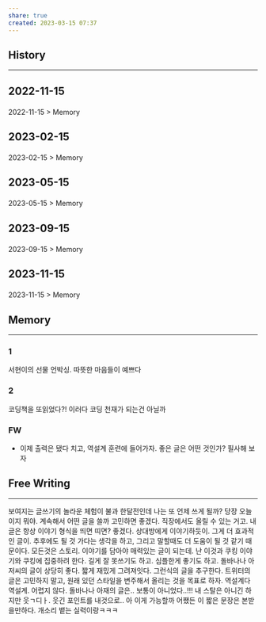 ```yaml
---
share: true
created: 2023-03-15 07:37
---
```


## History
---
<h2><span><p>2022-11-15</p></span></h2><p><span><p><span alt="2022-11-15 > Memory" src="2022-11-15#Memory" class="internal-embed">2022-11-15 &gt; Memory</span></p></span></p><h2><span><p>2023-02-15</p></span></h2><p><span><p><span alt="2023-02-15 > Memory" src="2023-02-15#Memory" class="internal-embed">2023-02-15 &gt; Memory</span></p></span></p><h2><span><p>2023-05-15</p></span></h2><p><span><p><span alt="2023-05-15 > Memory" src="2023-05-15#Memory" class="internal-embed">2023-05-15 &gt; Memory</span></p></span></p><h2><span><p>2023-09-15</p></span></h2><p><span><p><span alt="2023-09-15 > Memory" src="2023-09-15#Memory" class="internal-embed">2023-09-15 &gt; Memory</span></p></span></p><h2><span><p>2023-11-15</p></span></h2><p><span><p><span alt="2023-11-15 > Memory" src="2023-11-15#Memory" class="internal-embed">2023-11-15 &gt; Memory</span></p></span></p>


## Memory
---
### 1
서현이의 선물 언박싱. 따뜻한 마음들이 예쁘다

### 2
코딩책을 또읽었다?! 이러다 코딩 천재가 되는건 아닐까


### FW
- 이제 출력은 됐다 치고, 역설계 훈련에 들어가자. 좋은 글은 어떤 것인가? 필사해 보자

## Free Writing
---
보여지는 글쓰기의 놀라운 체험이 불과 한달전인데 나는 또 언제 쓰게 될까?
당장 오늘이지 뭐야. 계속해서 어떤 글을 쓸까 고민하면 좋겠다. 직장에서도 올릴 수 있는 거고.
내 글은 항상 이야기 형식을 띄면 띠면? 좋겠다. 상대방에게 이야기하듯이. 그게 더 효과적인 글이. 추후에도 될 것 가다는 생각을 하고, 그리고 말할때도 더 도움이 될 것 같기 때문이다.
모든것은 스토리. 이야기를 담아야 매력있는 글이 되는데. 난 이것과 쿠킹 이야기와 쿠킹에 집중하려 한다. 길게 잘 못쓰기도 하고. 심플한게 좋기도 하고. 돌바나나 아저씨의 글이 상당히 좋다. 짧게 재밌게 그려져잇다. 그런식의 글을 추구한다. 트위터의 글은 고민하지 말고, 원래 있던 스타일을 변주해서 올리는 것을 목표로 하자. 역설계다 역설계. 어렵지 않다. 
돌바나나 아재의 글은.. 보통이 아니었다..!!! 내 스탈은 아니긴 하지만 웃ㄱ디ㅏ. 웃긴 포인트를 내것으로.. 아 이게 가능할까 어쨌든 이 짧은 문장은 본받을만하다. 개소리 뱉는 실력이랑ㅋㅋㅋ